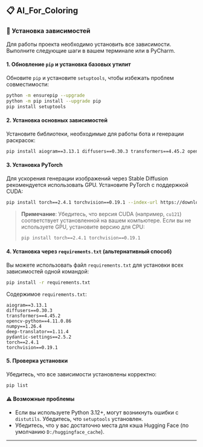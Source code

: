 ## 📋 AI_For_Coloring

### 🚀 Установка зависимостей

Для работы проекта необходимо установить все зависимости. Выполните следующие шаги в вашем терминале или в PyCharm.

#### 1. Обновление `pip` и установка базовых утилит
Обновите `pip` и установите `setuptools`, чтобы избежать проблем совместимости:

```bash
python -m ensurepip --upgrade
python -m pip install --upgrade pip
pip install setuptools
```

#### 2. Установка основных зависимостей
Установите библиотеки, необходимые для работы бота и генерации раскрасок:

```bash
pip install aiogram==3.13.1 diffusers==0.30.3 transformers==4.45.2 opencv-python==4.11.0.86 numpy==1.26.4 deep-translator==1.11.4 pydantic-settings==2.5.2
```

#### 3. Установка PyTorch
Для ускорения генерации изображений через Stable Diffusion рекомендуется использовать GPU. Установите PyTorch с поддержкой CUDA:

```bash
pip install torch==2.4.1 torchvision==0.19.1 --index-url https://download.pytorch.org/whl/cu121
```

> **Примечание**: Убедитесь, что версия CUDA (например, `cu121`) соответствует установленной на вашем компьютере. Если вы не используете GPU, установите версию для CPU:
>
> ```bash
> pip install torch==2.4.1 torchvision==0.19.1
> ```

#### 4. Установка через `requirements.txt` (альтернативный способ)
Вы можете использовать файл `requirements.txt` для установки всех зависимостей одной командой:

```bash
pip install -r requirements.txt
```

Содержимое `requirements.txt`:
```
aiogram==3.13.1
diffusers==0.30.3
transformers==4.45.2
opencv-python==4.11.0.86
numpy==1.26.4
deep-translator==1.11.4
pydantic-settings==2.5.2
torch==2.4.1
torchvision==0.19.1
```

#### 5. Проверка установки
Убедитесь, что все зависимости установлены корректно:

```bash
pip list
```

#### ⚠️ Возможные проблемы
- Если вы используете Python 3.12+, могут возникнуть ошибки с `distutils`. Убедитесь, что `setuptools` установлен.
- Убедитесь, что у вас достаточно места для кэша Hugging Face (по умолчанию `D:/huggingface_cache`).

---

